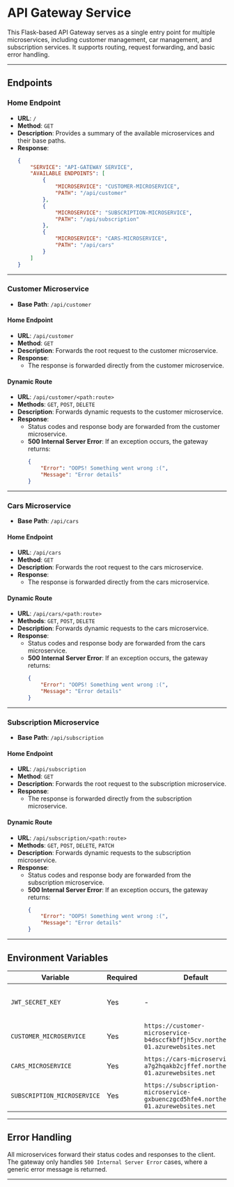 # API Gateway Service

This Flask-based API Gateway serves as a single entry point for multiple microservices, including customer management, car management, and subscription services. It supports routing, request forwarding, and basic error handling.

---

## Endpoints

### **Home Endpoint**

- **URL**: `/`
- **Method**: `GET`
- **Description**: Provides a summary of the available microservices and their base paths.
- **Response**:
    ```json
    {
        "SERVICE": "API-GATEWAY SERVICE",
        "AVAILABLE ENDPOINTS": [
            {
                "MICROSERVICE": "CUSTOMER-MICROSERVICE",
                "PATH": "/api/customer"
            },
            {
                "MICROSERVICE": "SUBSCRIPTION-MICROSERVICE",
                "PATH": "/api/subscription"
            },
            {
                "MICROSERVICE": "CARS-MICROSERVICE",
                "PATH": "/api/cars"
            }
        ]
    }
    ```

---

### **Customer Microservice**

- **Base Path**: `/api/customer`

#### **Home Endpoint**
- **URL**: `/api/customer`
- **Method**: `GET`
- **Description**: Forwards the root request to the customer microservice.
- **Response**:
    - The response is forwarded directly from the customer microservice.

#### **Dynamic Route**
- **URL**: `/api/customer/<path:route>`
- **Methods**: `GET`, `POST`, `DELETE`
- **Description**: Forwards dynamic requests to the customer microservice.
- **Response**:
    - Status codes and response body are forwarded from the customer microservice.
    - **500 Internal Server Error**: If an exception occurs, the gateway returns:
        ```json
        {
            "Error": "OOPS! Something went wrong :(",
            "Message": "Error details"
        }
        ```

---

### **Cars Microservice**

- **Base Path**: `/api/cars`

#### **Home Endpoint**
- **URL**: `/api/cars`
- **Method**: `GET`
- **Description**: Forwards the root request to the cars microservice.
- **Response**:
    - The response is forwarded directly from the cars microservice.

#### **Dynamic Route**
- **URL**: `/api/cars/<path:route>`
- **Methods**: `GET`, `POST`, `DELETE`
- **Description**: Forwards dynamic requests to the cars microservice.
- **Response**:
    - Status codes and response body are forwarded from the cars microservice.
    - **500 Internal Server Error**: If an exception occurs, the gateway returns:
        ```json
        {
            "Error": "OOPS! Something went wrong :(",
            "Message": "Error details"
        }
        ```

---

### **Subscription Microservice**

- **Base Path**: `/api/subscription`

#### **Home Endpoint**
- **URL**: `/api/subscription`
- **Method**: `GET`
- **Description**: Forwards the root request to the subscription microservice.
- **Response**:
    - The response is forwarded directly from the subscription microservice.

#### **Dynamic Route**
- **URL**: `/api/subscription/<path:route>`
- **Methods**: `GET`, `POST`, `DELETE`, `PATCH`
- **Description**: Forwards dynamic requests to the subscription microservice.
- **Response**:
    - Status codes and response body are forwarded from the subscription microservice.
    - **500 Internal Server Error**: If an exception occurs, the gateway returns:
        ```json
        {
            "Error": "OOPS! Something went wrong :(",
            "Message": "Error details"
        }
        ```

---

## Environment Variables

| Variable                     | Required | Default                                                                                      | Description                                      |
|------------------------------|----------|----------------------------------------------------------------------------------------------|--------------------------------------------------|
| `JWT_SECRET_KEY`             | Yes      | -                                                                                            | Secret key for JWT token generation             |
| `CUSTOMER_MICROSERVICE`      | Yes      | `https://customer-microservice-b4dsccfkbffjh5cv.northeurope-01.azurewebsites.net`           | URL of the customer microservice                |
| `CARS_MICROSERVICE`          | Yes      | `https://cars-microservice-a7g2hqakb2cjffef.northeurope-01.azurewebsites.net`               | URL of the cars microservice                    |
| `SUBSCRIPTION_MICROSERVICE`  | Yes      | `https://subscription-microservice-gxbuenczgcd5hfe4.northeurope-01.azurewebsites.net`       | URL of the subscription microservice            |

---

## Error Handling

All microservices forward their status codes and responses to the client. The gateway only handles `500 Internal Server Error` cases, where a generic error message is returned.

---
